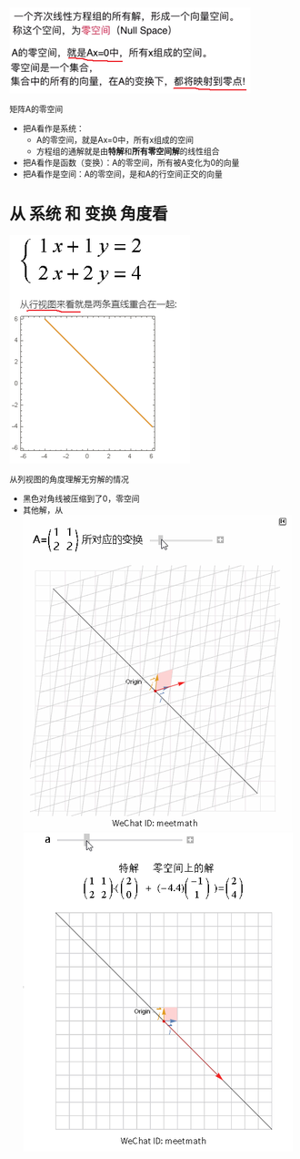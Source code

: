 ![](../photo/Pasted%20image%2020240226145027.png)

矩阵A的零空间
- 把A看作是系统：
	- A的零空间，就是Ax=0中，所有x组成的空间
	- 方程组的通解就是由**特解**和**所有零空间解**的线性组合
- 把A看作是函数（变换）：A的零空间，所有被A变化为0的向量
- 把A看作是空间：A的零空间，是和A的行空间正交的向量

# 从 系统 和 变换 角度看
![](../photo/Pasted%20image%2020240226145904.png)

从列视图的角度理解无穷解的情况
- 黑色对角线被压缩到了0，零空间
- 其他解，从
![](../photo/20180128212756060309.gif)
![](../photo/20180128212757542714.gif)